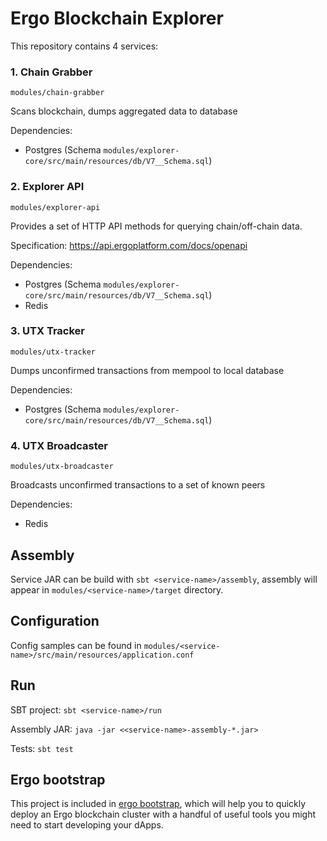 # Ergo Blockchain Explorer

This repository contains 4 services:

### 1. Chain Grabber

`modules/chain-grabber`

Scans blockchain, dumps aggregated data to database

Dependencies:
- Postgres (Schema `modules/explorer-core/src/main/resources/db/V7__Schema.sql`)

### 2. Explorer API

`modules/explorer-api`

Provides a set of HTTP API methods for querying chain/off-chain data.

Specification: https://api.ergoplatform.com/docs/openapi

Dependencies:
- Postgres (Schema `modules/explorer-core/src/main/resources/db/V7__Schema.sql`)
- Redis

### 3. UTX Tracker

`modules/utx-tracker`

Dumps unconfirmed transactions from mempool to local database

Dependencies:
- Postgres (Schema `modules/explorer-core/src/main/resources/db/V7__Schema.sql`)

### 4. UTX Broadcaster

`modules/utx-broadcaster`

Broadcasts unconfirmed transactions to a set of known peers

Dependencies:
- Redis

## Assembly

Service JAR can be build with `sbt <service-name>/assembly`, assembly will appear in `modules/<service-name>/target` directory.

## Configuration

Config samples can be found in `modules/<service-name>/src/main/resources/application.conf`

## Run

SBT project:
`sbt <service-name>/run`

Assembly JAR:
`java -jar <<service-name>-assembly-*.jar>`

Tests:
`sbt test`

## Ergo bootstrap

This project is included in [ergo bootstrap](https://github.com/ergoplatform/ergo-bootstrap), which will help you to quickly deploy an Ergo blockchain cluster with a handful of useful tools you might need to start developing your dApps.

